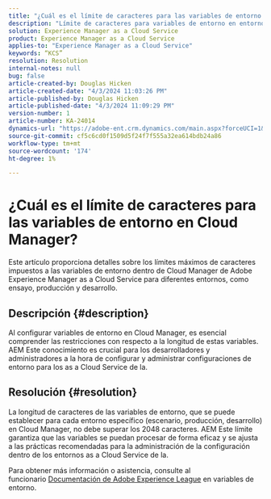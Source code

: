 ```yaml
---
title: "¿Cuál es el límite de caracteres para las variables de entorno en Cloud Manager?"
description: "Límite de caracteres para variables de entorno en entornos de Cloud Manager"
solution: Experience Manager as a Cloud Service
product: Experience Manager as a Cloud Service
applies-to: "Experience Manager as a Cloud Service"
keywords: “KCS”
resolution: Resolution
internal-notes: null
bug: false
article-created-by: Douglas Hicken
article-created-date: "4/3/2024 11:03:26 PM"
article-published-by: Douglas Hicken
article-published-date: "4/3/2024 11:09:29 PM"
version-number: 1
article-number: KA-24014
dynamics-url: "https://adobe-ent.crm.dynamics.com/main.aspx?forceUCI=1&pagetype=entityrecord&etn=knowledgearticle&id=7e86145b-0ef2-ee11-904b-000d3a3110f0"
source-git-commit: cf5c6cd0f1509d5f24f7f555a32ea614bdb24a86
workflow-type: tm+mt
source-wordcount: '174'
ht-degree: 1%

---
```


# ¿Cuál es el límite de caracteres para las variables de entorno en Cloud Manager?


Este artículo proporciona detalles sobre los límites máximos de caracteres impuestos a las variables de entorno dentro de Cloud Manager de Adobe Experience Manager as a Cloud Service para diferentes entornos, como ensayo, producción y desarrollo.

## Descripción {#description}


Al configurar variables de entorno en Cloud Manager, es esencial comprender las restricciones con respecto a la longitud de estas variables. AEM Este conocimiento es crucial para los desarrolladores y administradores a la hora de configurar y administrar configuraciones de entorno para los as a Cloud Service de la.


## Resolución {#resolution}


La longitud de caracteres de las variables de entorno, que se puede establecer para cada entorno específico (escenario, producción, desarrollo) en Cloud Manager, no debe superar los 2048 caracteres. AEM Este límite garantiza que las variables se puedan procesar de forma eficaz y se ajusta a las prácticas recomendadas para la administración de la configuración dentro de los entornos as a Cloud Service de la.

Para obtener más información o asistencia, consulte al funcionario [Documentación de Adobe Experience League](https://experienceleague.adobe.com/en/docs/experience-manager-cloud-service/content/implementing/using-cloud-manager/environment-variables) en variables de entorno.
